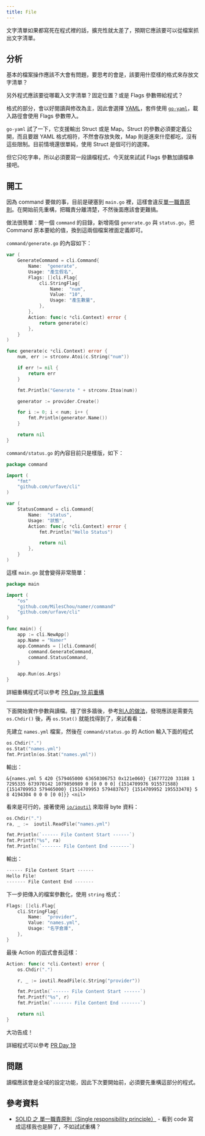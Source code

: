 ```yaml
---
title: File
---
```


文字清單如果都寫死在程式裡的話，擴充性就太差了，預期它應該要可以從檔案抓出文字清單。

## 分析

基本的檔案操作應該不大會有問題，要思考的會是，該要用什麼樣的格式來存放文字清單？

另外程式應該要從哪載入文字清單？固定位置？或是 Flags 參數帶給程式？

格式的部分，會以好閱讀與修改為主，因此會選擇 [YAML](http://www.yaml.org/)，套件使用 [`go-yaml`](https://github.com/go-yaml/yaml)，載入路徑會使用 Flags 參數帶入。

`go-yaml` 試了一下，它支援輸出 Struct 或是 Map。Struct 的參數必須要定義公開，而且要跟 YAML 格式相符，不然會存放失敗，Map 則是進來什麼都吃，沒有這些限制。目前情境還很單純，使用 Struct 是個可行的選擇。

但它只吃字串，所以必須要寫一段讀檔程式，今天就來試試 Flags 參數加讀檔串接吧。

## 開工

因為 command 要做的事，目前是硬塞到 `main.go` 裡，這樣會違反[單一職責原則][Refactoring Day 7]。在開始前先重構，把職責分離清楚，不然後面應該會更難搞。

做法很簡單：開一個 `command` 的目錄，新增兩個 `generate.go` 與 `status.go`，把 Command 原本要給的值，換到這兩個檔案裡面定義即可。

`command/generate.go` 的內容如下：

```go
var (
	GenerateCommand = cli.Command{
		Name:  "generate",
		Usage: "產生假名",
		Flags: []cli.Flag{
			cli.StringFlag{
				Name:  "num",
				Value: "10",
				Usage: "產生數量",
			},
		},
		Action: func(c *cli.Context) error {
			return generate(c)
		},
	}
)

func generate(c *cli.Context) error {
	num, err := strconv.Atoi(c.String("num"))

	if err != nil {
		return err
	}

	fmt.Println("Generate " + strconv.Itoa(num))

	generator := provider.Create()

	for i := 0; i < num; i++ {
		fmt.Println(generator.Name())
	}

	return nil
}
```

`command/status.go` 的內容目前只是樣版，如下：

```go
package command

import (
	"fmt"
	"github.com/urfave/cli"
)

var (
	StatusCommand = cli.Command{
		Name:  "status",
		Usage: "狀態",
		Action: func(c *cli.Context) error {
			fmt.Println("Hello Status")

			return nil
		},
	}
)
```

這樣 `main.go` 就會變得非常簡單：

```go
package main

import (
	"os"
	"github.com/MilesChou/namer/command"
	"github.com/urfave/cli"
)

func main() {
	app := cli.NewApp()
	app.Name = "Namer"
	app.Commands = []cli.Command{
		command.GenerateCommand,
		command.StatusCommand,
	}

	app.Run(os.Args)
}
```

詳細重構程式可以參考 [PR Day 19 前重構](https://github.com/MilesChou/namer/pull/4)

---

下面開始實作參數與讀檔。撞了很多牆後，參考[別人的做法](https://github.com/rancher/dapper/blob/master/main.go#L104-L108)，發現應該是需要先 `os.Chdir()` 後，再 `os.Stat()` 就能找得到了，來試看看：

先建立 `names.yml` 檔案，然後在 `command/status.go` 的 Action 輸入下面的程式

```go
os.Chdir(".")
os.Stat("names.yml")
fmt.Println(os.Stat("names.yml"))
```

輸出：

```
&{names.yml 5 420 {579465000 63650306753 0x121e060} {16777220 33188 1 7295335 673970142 1079850989 0 [0 0 0 0] {1514709976 915571588} {1514709953 579465000} {1514709953 579483767} {1514709952 195533478} 5 8 4194304 0 0 0 [0 0]}} <nil>
```

看來是可行的，接著使用 [`io/ioutil`](https://golang.org/pkg/io/ioutil/) 來取得 byte 資料：

```go
os.Chdir(".")
ra, _ :=  ioutil.ReadFile("names.yml")

fmt.Println(`------ File Content Start ------`)
fmt.Printf("%s", ra)
fmt.Println(`------- File Content End -------`)
```

輸出：

```go
------ File Content Start ------
Hello File!
------- File Content End -------
```

下一步把傳入的檔案參數化，使用 `string` 格式：

```go
Flags: []cli.Flag{
    cli.StringFlag{
        Name:  "provider",
        Value: "names.yml",
        Usage: "名字倉庫",
    },
}
```

最後 Action 的函式會長這樣：

```go
Action: func(c *cli.Context) error {
    os.Chdir(".")

    r, _ := ioutil.ReadFile(c.String("provider"))

    fmt.Println(`------ File Content Start ------`)
    fmt.Printf("%s", r)
    fmt.Println(`------- File Content End -------`)

    return nil
}
```

大功告成！

詳細程式可以參考 [PR Day 19](https://github.com/MilesChou/namer/pull/5)

## 問題

讀檔應該會是全域的設定功能，因此下次要開始前，必須要先重構這部分的程式。

## 參考資料

* [SOLID 之 單一職責原則（Single responsibility principle）][Refactoring Day 7] - 看到 code 寫成這樣我也是醉了，不如試試重構？

[Refactoring Day 7]: /src/ironman-refactoring-30-days/day07.md

